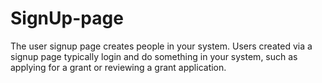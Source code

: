 # SignUp-page

The user signup page creates people in your system. Users created via a signup page typically login and do something in your system, such as applying for a grant or reviewing a grant application.
